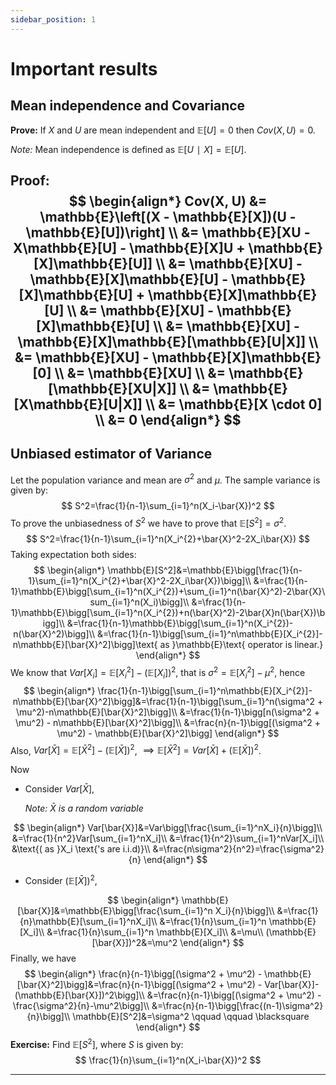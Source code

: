 ```yaml
---
sidebar_position: 1
---
```


# Important results

## Mean independence and Covariance

**Prove:** If $X$ and $U$ are mean independent and $\mathbb{E}[U]=0$ then $Cov(X,U)=0$.

*Note:* Mean independence is defined as $\mathbb{E}[U∣X]=\mathbb{E}[U]$.

**Proof:**
$$
\begin{align*}
Cov(X, U) &= \mathbb{E}\left[(X - \mathbb{E}[X])(U - \mathbb{E}[U])\right] \\
&= \mathbb{E}[XU - X\mathbb{E}[U] - \mathbb{E}[X]U + \mathbb{E}[X]\mathbb{E}[U]] \\
&= \mathbb{E}[XU] - \mathbb{E}[X]\mathbb{E}[U] - \mathbb{E}[X]\mathbb{E}[U] + \mathbb{E}[X]\mathbb{E}[U] \\
&= \mathbb{E}[XU] - \mathbb{E}[X]\mathbb{E}[U] \\
&= \mathbb{E}[XU] - \mathbb{E}[X]\mathbb{E}[\mathbb{E}[U|X]] \\
&= \mathbb{E}[XU] - \mathbb{E}[X]\mathbb{E}[0] \\
&= \mathbb{E}[XU] \\
&= \mathbb{E}[\mathbb{E}[XU|X]] \\
&= \mathbb{E}[X\mathbb{E}[U|X]] \\
&= \mathbb{E}[X \cdot 0] \\
&= 0
\end{align*}
$$
---

## Unbiased estimator of Variance

Let the population variance and mean are $\sigma^2$ and $\mu$. The sample variance is given by:
$$
S^2=\frac{1}{n-1}\sum_{i=1}^n(X_i-\bar{X})^2
$$
To prove the unbiasedness of $S^2$ we have to prove that $\mathbb{E}[S^2]=\sigma^2$.
$$
S^2=\frac{1}{n-1}\sum_{i=1}^n(X_i^{2}+\bar{X}^2-2X_i\bar{X})
$$
Taking expectation both sides:
$$
\begin{align*}
\mathbb{E}[S^2]&=\mathbb{E}\bigg[\frac{1}{n-1}\sum_{i=1}^n(X_i^{2}+\bar{X}^2-2X_i\bar{X})\bigg]\\
&=\frac{1}{n-1}\mathbb{E}\bigg[\sum_{i=1}^n(X_i^{2})+\sum_{i=1}^n(\bar{X}^2)-2\bar{X}\sum_{i=1}^n(X_i)\bigg]\\
&=\frac{1}{n-1}\mathbb{E}\bigg[\sum_{i=1}^n(X_i^{2})+n(\bar{X}^2)-2\bar{X}n(\bar{X})\bigg]\\
&=\frac{1}{n-1}\mathbb{E}\bigg[\sum_{i=1}^n(X_i^{2})-n(\bar{X}^2)\bigg]\\
&=\frac{1}{n-1}\bigg[\sum_{i=1}^n\mathbb{E}[X_i^{2}]-n\mathbb{E}[\bar{X}^2]\bigg]\text{ as }\mathbb{E}\text{ operator is linear.}
\end{align*}
$$
We know that $Var[X_i]=\mathbb{E}[X_i^2] - (\mathbb{E}[X_i])^2$, that is $\sigma^2=\mathbb{E}[X_i^2] - \mu^2$, hence
$$
\begin{align*}
\frac{1}{n-1}\bigg[\sum_{i=1}^n\mathbb{E}[X_i^{2}]-n\mathbb{E}[\bar{X}^2]\bigg]&=\frac{1}{n-1}\bigg[\sum_{i=1}^n(\sigma^2 + \mu^2)-n\mathbb{E}[\bar{X}^2]\bigg]\\
&=\frac{1}{n-1}\bigg[n(\sigma^2 + \mu^2) - n\mathbb{E}[\bar{X}^2]\bigg]\\
&=\frac{n}{n-1}\bigg[(\sigma^2 + \mu^2) - \mathbb{E}[\bar{X}^2]\bigg]
\end{align*}
$$
Also, $Var[\bar{X}]=\mathbb{E}[\bar{X}^2]-(\mathbb{E}[\bar{X}])^2$, $\implies \mathbb{E}[\bar{X}^2]=Var[\bar{X}]+(\mathbb{E}[\bar{X}])^2$.

Now
* Consider $Var[\bar{X}]$,

  *Note: $\bar{X}$ is a random variable*

$$
\begin{align*}
Var[\bar{X}]&=Var\bigg[\frac{\sum_{i=1}^nX_i}{n}\bigg]\\
&=\frac{1}{n^2}Var[\sum_{i=1}^nX_i]\\
&=\frac{1}{n^2}\sum_{i=1}^nVar[X_i]\\
&\text{( as }X_i \text{'s are  i.i.d)}\\
&=\frac{n\sigma^2}{n^2}=\frac{\sigma^2}{n}
\end{align*}
$$

* Consider $(\mathbb{E}[\bar{X}])^2$, 
  
$$
\begin{align*}
\mathbb{E}[\bar{X}]&=\mathbb{E}\bigg[\frac{\sum_{i=1}^n X_i}{n}\bigg]\\
&=\frac{1}{n}\mathbb{E}[\sum_{i=1}^nX_i]\\
&=\frac{1}{n}\sum_{i=1}^n \mathbb{E}[X_i]\\
&=\frac{1}{n}\sum_{i=1}^n \mathbb{E}[X_i]\\
&=\mu\\
(\mathbb{E}[\bar{X}])^2&=\mu^2
\end{align*}
$$
Finally, we have
$$
\begin{align*}
\frac{n}{n-1}\bigg[(\sigma^2 + \mu^2) - \mathbb{E}[\bar{X}^2]\bigg]&=\frac{n}{n-1}\bigg[(\sigma^2 + \mu^2) - Var[\bar{X}]-(\mathbb{E}[\bar{X}])^2\bigg]\\
&=\frac{n}{n-1}\bigg[(\sigma^2 + \mu^2) - \frac{\sigma^2}{n}-\mu^2\bigg]\\
&=\frac{n}{n-1}\bigg[\frac{(n-1)\sigma^2}{n}\bigg]\\
\mathbb{E}[S^2]&=\sigma^2 \qquad \qquad \blacksquare
\end{align*}
$$
**Exercise:** Find $\mathbb{E}[S^2]$, where $S$ is given by:
$$
\frac{1}{n}\sum_{i=1}^n(X_i-\bar{X})^2
$$

---